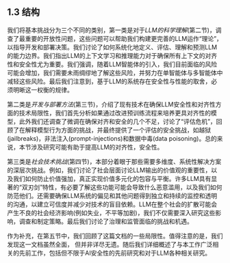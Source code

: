 ## 1.3 结构

我们将基本挑战分为三个不同的类别，第一类是对于*LLM的科学理解*(第二节)，调查了最重要的开放性问题，这些问题可以帮助我们构建更完善的LLM运作“理论”，以指导开发和部署决策。我们讨论了如何系统化地定义、评估、理解和预测LLM的能力边界。我们指出LLM的上下文学习和推理能力对于确保所有上下文的对齐性和安全性尤为重要。我们强调，随着LLM智能体的引入，我们目前面临的风险可能会增加，我们需要未雨绸缪地了解这些风险，并努力在单智能体与多智能体中减轻这些风险。最后我们注意到，基于LLM的系统存在安全性与性能的取舍，必须明晰这一权衡的规律。

第二类是*开发与部署方法*(第三节)，介绍了现有技术在确保LLM安全性和对齐性方面的技术局限性，我们首先分析如果通过改进预训练流程来培养更具对齐性的模型，此外我们还调查了微调在确保对齐和安全的几个不足，讨论了“评估危机”，回顾了在解释模型行为方面的挑战，并最终提供了一个评估的安全挑战，如越狱(jailbreaks)，非法注入(prompt-injections)和数据中毒(data poisoning)。总的来说，本节涉及研究可能有助于提高LLM的对齐性，安全性。 

第三类是*社会技术挑战*(第四节)，本部分着眼于那些需要多维度、系统性解决方案的深层次挑战。例如，我们讨论了社会层面讨论LLM输出的价值观的重要性，以及我们如何防止价值强加，真正实现价值多元化的包容与平衡。许多LLM具有显著的“双刃剑”特性，有必要了解这些功能可能会导致什么恶意滥用，以及我们如何防范他们。还需要确保LLM系统的偏见和其他问题得到独立和持续的监控和透明的沟通，以建立可信度并减少对技术的盲目依赖。LLM在整个社会的扩散可能会产生不良的社会经济影响(例如失业，不平等加剧)，我们不仅需要深入研究这些影响，调查和制定策略。最后我们讨论了治理和监管面临的挑战和机遇。

作为补充，在第五节中，我们回顾了这篇文档的一些局限性。值得注意的是，我们发现这一文档虽然全面， 但并非详尽无遗。随后我们详细概述了与本工作广泛相关的先前工作，包括但不限于AI安全性的先前研究和对于LLM各种相关研究。